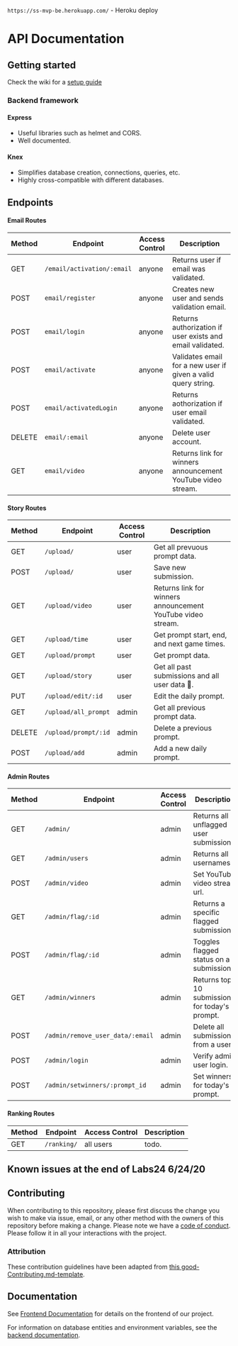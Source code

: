 `https://ss-mvp-be.herokuapp.com/` - Heroku deploy

# API Documentation

## Getting started

Check the wiki for a [setup guide](https://github.com/ss-mvp/backend/wiki/Setup-Guide)

### Backend framework

#### Express

-   Useful libraries such as helmet and CORS.
-   Well documented.

#### Knex

-   Simplifies database creation, connections, queries, etc.
-   Highly cross-compatible with different databases.

## Endpoints

#### Email Routes

| Method | Endpoint                   | Access Control | Description                                 |
| ------ | -------------------------- | -------------- | ------------------------------------------- |
| GET    | `/email/activation/:email` | anyone         | Returns user if email was validated. |
| POST   | `email/register`           | anyone         | Creates new user and sends validation email. |
| POST   | `email/login`              | anyone         | Returns authorization if user exists and email validated. |
| POST   | `email/activate`           | anyone         | Validates email for a new user if given a valid query string. |
| POST   | `email/activatedLogin`     | anyone         | Returns aothorization if user email validated. |
| DELETE | `email/:email`             | anyone         | Delete user account. |
| GET    | `email/video`              | anyone         | Returns link for winners announcement YouTube video stream. |

#### Story Routes

| Method | Endpoint             | Access Control | Description                       |
| ------ | -------------------- | -------------- | --------------------------------- |
| GET    | `/upload/`           | user           | Get all prevuous prompt data. |
| POST   | `/upload/`           | user           | Save new submission. |
| GET    | `/upload/video`      | user           | Returns link for winners announcement YouTube video stream. |
| GET    | `/upload/time`       | user           | Get prompt start, end, and next game times. |
| GET    | `/upload/prompt`     | user           | Get prompt data. |
| GET    | `/upload/story`      | user           | Get all past submissions and all user data :triangular_flag_on_post:. |
| PUT    | `/upload/edit/:id`   | user           | Edit the daily prompt. |
| GET    | `/upload/all_prompt` | admin          | Get all previous prompt data. |
| DELETE | `/upload/prompt/:id` | admin          | Delete a previous prompt. |
| POST   | `/upload/add`        | admin          | Add a new daily prompt. |

#### Admin Routes

| Method | Endpoint                         | Access Control | Description               |
| ------ | -------------------------------- | -------------- | ------------------------- |
| GET    | `/admin/`                        | admin          | Returns all unflagged user submissions. |
| GET    | `/admin/users`                   | admin          | Returns all usernames. |
| POST   | `/admin/video`                   | admin          | Set YouTube video stream url. |
| GET    | `/admin/flag/:id`                | admin          | Returns a specific flagged submission. |
| POST   | `/admin/flag/:id`                | admin          | Toggles flagged status on a submission. |
| GET    | `/admin/winners`                 | admin          | Returns top 10 submissions for today's prompt. |
| POST   | `/admin/remove_user_data/:email` | admin          | Delete all submissions from a user. |
| POST   | `/admin/login`                   | admin          | Verify admin user login. |
| POST   | `/admin/setwinners/:prompt_id`   | admin          | Set winners for today's prompt. |

#### Ranking Routes

| Method | Endpoint          | Access Control | Description                       |
| ------ | ----------------- | -------------- | --------------------------------- |
| GET    | `/ranking/`       | all users      | todo. |

## Known issues at the end of Labs24 6/24/20

## Contributing

When contributing to this repository, please first discuss the change you wish to make via issue, email, or any other method with the owners of this repository before making a change.
Please note we have a [code of conduct](./code_of_conduct.md). Please follow it in all your interactions with the project.

### Attribution

These contribution guidelines have been adapted from [this good-Contributing.md-template](https://gist.github.com/PurpleBooth/b24679402957c63ec426).

## Documentation

See [Frontend Documentation](https://github.com/ss-mvp/story-master-fe/blob/master/README.md) for details on the frontend of our project.

For information on database entities and environment variables, see the [backend documentation](https://github.com/ss-mvp/backend/wiki).
